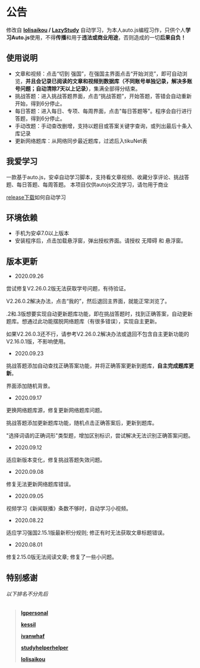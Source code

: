 # 公告

修改自 **[lolisaikou](https://github.com/lolisaikou) / [LazyStudy](https://github.com/lolisaikou/LazyStudy)** 自动学习，为本人auto.js编程习作，只供个人**学习Auto.js**使用，不得**传播**和用于**违法或商业用途**，否则造成的一切**后果自负！**

## 使用说明

- 文章和视频：点击“切到 强国”，在强国主界面点击“开始浏览”，即可自动浏览，**并且会记录已阅读的文章和视频到数据库（不同账号单独记录，解决多账号问题；自动清除7天以上记录）**，集满全部得分结束。
- 挑战答题：进入挑战答题界面，点击“挑战答题”，开始答题，答错会自动重新开始，得到6分停止。
- 每日答题：进入每日、专项、每周界面，点击"每日答题等"。程序会自行进行答题，得到6分停止。
- 手动改题：手动查改删增，支持以题目或答案关键字查询，或列出最后十条入库记录
- 更新网络题库：从网络同步最近题库，过滤后入tikuNet表

## 我爱学习

一款基于auto.js，安卓自动学习脚本，支持看文章视频、收藏分享评论、挑战答题、每日答题、每周答题。
本项目仅供autojs交流学习，请勿用于商业

[release下载](https://github.com/james-bond-007/lovexuexi/releases/)如何自动学习

##  环境依赖

- 手机为安卓7.0以上版本
- 安装程序后，点击加载悬浮窗，弹出授权界面。请授权 无障碍 和 悬浮窗。

## 版本更新

- 2020.09.26

尝试修复V2.26.0.2版无法获取学号问题，有待验证。

V2.26.0.2解决办法，点击“我的”，然后退回主界面，就能正常浏览了。

.2和.3版想要实现自动更新题库功能，即在挑战答题时，找到正确答案，自动更新题库。想通过此功能摆脱网络题库（有很多错误），实现自主更新。

如果V2.26.0.3还不行，请参考V2.26.0.2解决办法或退回不包含自主更新功能的V2.16.0.1版，不影响使用。

- 2020.09.23

挑战答题添加自动查找正确答案功能，并将正确答案更新到题库，**自主完成题库更新**。

界面添加随机背景。

- 2020.09.17

更换网络题库源，修复更新网络题库问题。

挑战答题添加更新题库功能，随机点击正确答案后，更新到题库。

"选择词语的正确词形"类型题，增加区别标识，尝试解决无法识别正确答案问题。

- 2020.09.12

适应新版本变化，修复挑战答题失效问题。

- 2020.09.08

修复无法更新网络题库错误。

- 2020.09.05

视频学习《新闻联播》条数不够时，自动学习小视频。

- 2020.08.22

适应学习强国2.15.1版最新积分规则;
修正有时无法获取文章标题错误。

- 2020.08.01

修复2.15.0版无法阅读文章;
修复了一些小问题。


## **特别感谢**

###### 以下排名不分先后

> [**lgpersonal**](https://github.com/lgpersonal/)
>
> [**kessil**](https://github.com/kessil/AutoXue)
>
> [**ivanwhaf**](https://github.com/ivanwhaf/xxqg-helper)
>
> [**studyhelperhelper**](https://github.com/studyhelperhelper/studyhelper)
>
> [**lolisaikou**](https://github.com/lolisaikou)

